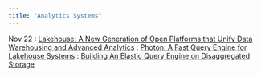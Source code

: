 ```yaml
---
title: "Analytics Systems"
---
```

Nov 22
: [Lakehouse: A New Generation of Open Platforms that Unify Data Warehousing and Advanced Analytics](https://www.cidrdb.org/cidr2021/papers/cidr2021_paper17.pdf)
: [Photon: A Fast Query Engine for Lakehouse Systems](https://dl.acm.org/doi/abs/10.1145/3514221.3526054)
: [Building An Elastic Query Engine on Disaggregated Storage](https://www.cs.cornell.edu/~midhul/papers/snowset.pdf)